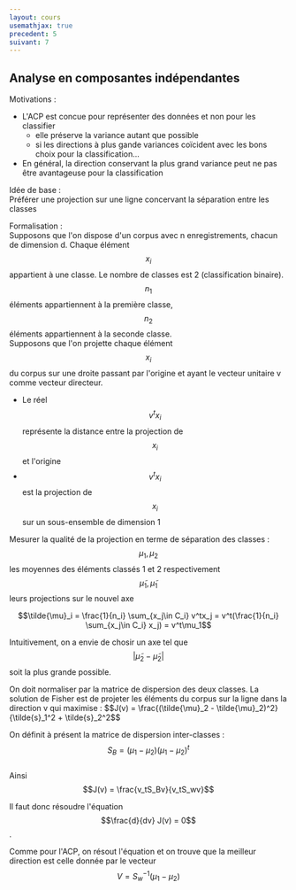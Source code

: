 ```yaml
---
layout: cours
usemathjax: true
precedent: 5
suivant: 7
---
```


## Analyse en composantes indépendantes

Motivations :
- L'ACP est concue pour représenter des données et non pour les classifier
	- elle préserve la variance autant que possible
	- si les directions à plus gande variances coïcident avec les bons choix pour la classification...
- En général, la direction conservant la plus grand variance peut ne pas être avantageuse pour la classification

Idée de base :  
Préférer une projection sur une ligne concervant la séparation entre les classes

Formalisation :  
Supposons que l'on dispose d'un corpus avec n enregistrements, chacun de dimension d. Chaque élément $$x_i$$ appartient à une classe. Le nombre de classes est 2 (classification binaire). $$n_1$$ éléments appartiennent à la première classe, $$n_2$$ éléments appartiennent à la seconde classe.  
Supposons que l'on projette chaque élément $$x_i$$ du corpus sur une droite passant par l'origine et ayant le vecteur unitaire v comme vecteur directeur.
- Le réel $$v^tx_i$$ représente la distance entre la projection de $$x_i$$ et l'origine
- $$v^tx_i$$ est la projection de $$x_i$$ sur un sous-ensemble de dimension 1

Mesurer la qualité de la projection en terme de séparation des classes :
$$\mu_1, \mu_2$$ les moyennes des éléments classés 1 et 2 respectivement
$$\tilde{\mu}_1, \tilde{\mu}_1$$ leurs projections sur le nouvel axe

$$\tilde{\mu}_i = \frac{1}{n_i} \sum_{x_j\in C_i} v^tx_j = v^t(\frac{1}{n_i} \sum_{x_j\in C_i} x_j) = v^t\mu_1$$

Intuitivement, on a envie de chosir un axe tel que $$|\tilde{\mu}_2 - \tilde{\mu}_2|$$ soit la plus grande possible.  

On doit normaliser par la matrice de dispersion des deux classes. La solution de Fisher est de projeter les éléments du corpus sur la ligne dans la direction v qui maximise : 
$$J(v) = \frac{(\tilde{\mu}_2 - \tilde{\mu}_2)^2}{\tilde{s}_1^2 + \tilde{s}_2^2$$  

On définit à présent la matrice de dispersion inter-classes : $$S_B = (\mu_1 - \mu_2)(\mu_1 - \mu_2)^t$$  
Ainsi $$J(v) = \frac{v_tS_Bv}{v_tS_wv}$$

Il faut donc résoudre l'équation $$\frac{d}{dv} J(v) = 0$$.

Comme pour l'ACP, on résout l'équation et on trouve que la meilleur direction est celle donnée par le vecteur $$V = S_w^{-1} (\mu_1 - \mu_2)$$
